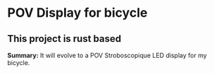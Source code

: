 # POV Display for bicycle
## This project is rust based 

**Summary:**
It will evolve to a POV Stroboscopique LED display for my bicycle.
